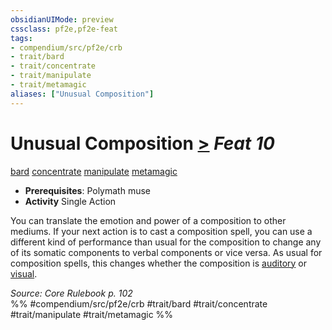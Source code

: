 ```yaml
---
obsidianUIMode: preview
cssclass: pf2e,pf2e-feat
tags:
- compendium/src/pf2e/crb
- trait/bard
- trait/concentrate
- trait/manipulate
- trait/metamagic
aliases: ["Unusual Composition"]
---
```

# Unusual Composition  [>](chapter-9-playing-the-game.md#Actions "Single Action") *Feat 10*  
[bard](Reference/Rules/Traits/bard.md "Bard Class Trait")  [concentrate](concentrate.md "Concentrate Action & Ability Trait")  [manipulate](manipulate.md "Manipulate General Trait")  [metamagic](metamagic.md "Metamagic General Trait")  

- **Prerequisites**: Polymath muse
- **Activity** Single Action

You can translate the emotion and power of a composition to other mediums. If your next action is to cast a composition spell, you can use a different kind of performance than usual for the composition to change any of its somatic components to verbal components or vice versa. As usual for composition spells, this changes whether the composition is [auditory](auditory.md "Auditory Effect Trait") or [visual](visual.md "Visual Effect Trait").

*Source: Core Rulebook p. 102*  
%% #compendium/src/pf2e/crb #trait/bard #trait/concentrate #trait/manipulate #trait/metamagic %%